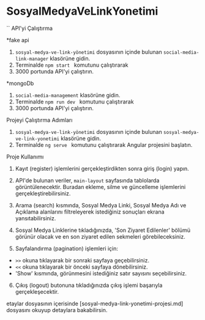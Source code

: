 # SosyalMedyaVeLinkYonetimi
``
API'yi Çalıştırma

*fake api
1. `sosyal-medya-ve-link-yönetimi` dosyasının içinde bulunan `social-media-link-manager` klasörüne gidin.
2. Terminalde `npm start ` komutunu çalıştırarak 
3. 3000 portunda API'yi çalıştırın.

   
*mongoDb
1. `social-media-management`  klasörüne gidin.
2. Terminalde `npm run dev ` komutunu çalıştırarak 
3. 3000 portunda API'yi çalıştırın.


Projeyi Çalıştırma Adımları

1. `sosyal-medya-ve-link-yönetimi` dosyasının içinde bulunan `sosyal-medya-ve-link-yonetimi` klasörüne gidin. 
2. Terminalde `ng serve ` komutunu çalıştırarak Angular projesini başlatın.

Proje Kullanımı

1. Kayıt (register) işlemlerini gerçekleştirdikten sonra giriş (login) yapın.

2. API'de bulunan veriler,  `main-layout` sayfasında tablolarda görüntülenecektir. Buradan ekleme, silme ve güncelleme işlemlerini gerçekleştirebilirsiniz.

3. Arama (search) kısmında, Sosyal Medya Linki, Sosyal Medya Adı ve Açıklama alanlarını filtreleyerek istediğiniz sonuçları ekrana yansıtabilirsiniz.

4. Sosyal Medya Linklerine tıkladığınızda, 'Son Ziyaret Edilenler' bölümü görünür olacak ve en son ziyaret edilen sekmeleri görebileceksiniz.

5. Sayfalandırma (pagination) işlemleri için:

* `>>` okuna tıklayarak bir sonraki sayfaya geçebilirsiniz.
* `<<` okuna tıklayarak bir önceki sayfaya dönebilirsiniz.
* 'Show' kısmında, görünmesini istediğiniz satır sayısını seçebilirsiniz. 

6. Çıkış (logout) butonuna tıkladığınızda çıkış işlemi başarıyla gerçekleşecektir.


etaylar dosyasının içerisinde  [sosyal-medya-link-yonetimi-projesi.md] dosyasını okuyup detaylara bakabilirsin.

